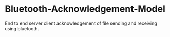 # Bluetooth-Acknowledgement-Model
End to end server client acknowledgement of file sending and receiving using bluetooth. 
